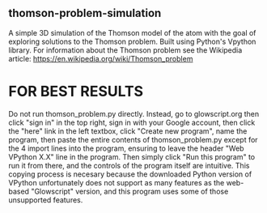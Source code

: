 ## thomson-problem-simulation
A simple 3D simulation of the Thomson model of the atom with the goal of exploring solutions to the Thomson problem. Built using Python's Vpython library. For information about the Thomson problem see the Wikipedia article: https://en.wikipedia.org/wiki/Thomson_problem

# FOR BEST RESULTS
Do not run thomson_problem.py directly. Instead, go to glowscript.org then click "sign in" in the top right, sign in with your Google account, then click the "here" link in the left textbox, click "Create new program", name the program, then paste the entire contents of thomson_problem.py except for the 4 import lines into the program, ensuring to leave the header "Web VPython X.X" line in the program. Then simply click "Run this program" to run it from there, and the controls of the program itself are intuitive.
This copying process is necesary because the downloaded Python version of VPython unfortunately does not support as many features as the web-based "Glowscript" version, and this program uses some of those unsupported features.